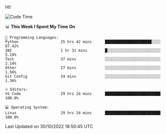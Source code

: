 HI! 
<!--START_SECTION:waka-->
![Code Time](http://img.shields.io/badge/Code%20Time-160%20hrs%2035%20mins-blue)

📊 **This Week I Spent My Time On** 

```text
💬 Programming Languages: 
Python                   25 hrs 42 mins      █████████████████████░░░░   87.42% 
INI                      1 hr 31 mins        █░░░░░░░░░░░░░░░░░░░░░░░░   5.19% 
Text                     37 mins             ░░░░░░░░░░░░░░░░░░░░░░░░░   2.14% 
Other                    27 mins             ░░░░░░░░░░░░░░░░░░░░░░░░░   1.56% 
Git Config               24 mins             ░░░░░░░░░░░░░░░░░░░░░░░░░   1.36%

🔥 Editors: 
VS Code                  29 hrs 24 mins      █████████████████████████   100.0%

💻 Operating System: 
Linux                    29 hrs 24 mins      █████████████████████████   100.0%

```


 Last Updated on 30/10/2022 18:50:45 UTC
<!--END_SECTION:waka-->
